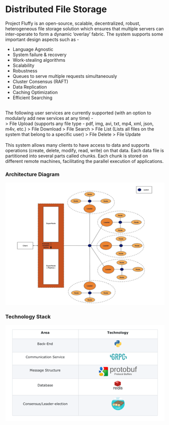 # Distributed File Storage

Project Fluffy is an open-source, scalable, decentralized, robust, heterogeneous file storage solution which ensures that multiple servers can inter-operate to form a dynamic ‘overlay’ fabric.
The system supports some important design aspects such as -
- Language Agnostic
- System failure & recovery
- Work-stealing algorithms
- Scalability
- Robustness
- Queues to serve multiple requests simultaneously
- Cluster Consensus (RAFT)
- Data Replication
- Caching Optimization
- Efficient Searching
<br>
The following user services are currently supported (with an option to modularly add new services at any time) - 
<br>
    > File Upload (supports any file type - pdf, img, avi, txt, mp4, xml, json, m4v, etc.)
    > File Download
    > File Search
    > File List (Lists all files on the system that belong to a specific user)
    > File Delete
    > File Update
<br><br>
This system allows many clients to have access to data and supports operations (create, delete, modify, read, write) on that data. Each data file is partitioned into several parts called chunks. Each chunk is stored on different remote machines, facilitating the parallel execution of applications.

### Architecture Diagram

![Link to Architecture Diagram](images/ArchitectureDiagram.png)

### Technology Stack

![Link to Technology Stack Diagram](images/TechStack.png)
